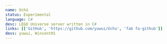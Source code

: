 ```yaml
---
name: Uchū
status: Experimental
language: C#
desc: LEGO Universe server written in C#
links: [['GitHub', 'https://github.com/yuwui/Uchu', 'fab fa-github']]
devs: yuwui, Wincent01
---
```

